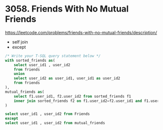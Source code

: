 # 3058. Friends With No Mutual Friends
https://leetcode.com/problems/friends-with-no-mutual-friends/description/

- self join
- except

```sql
/* Write your T-SQL query statement below */
with sorted_friends as(
    select user_id1 , user_id2 
    from friends
    union
    select user_id2 as user_id1, user_id1 as user_id2
    from friends
),
mutual_friends as(
    select f1.user_id1, f2.user_id2 from sorted_friends f1
    inner join sorted_friends f2 on f1.user_id2=f2.user_id1 and f1.user_id1<>f2.user_id2
)

select user_id1 , user_id2 from Friends
except
select user_id1 , user_id2 from mutual_friends
```
